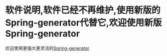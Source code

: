 # 软件说明,软件已经不再维护,使用新版的Spring-generator代替它,欢迎使用新版Spring-generator
欢迎使用更强大更灵活的[Spring-generator](https://github.com/EliMirren/Spring-generator/)<br/>

  


